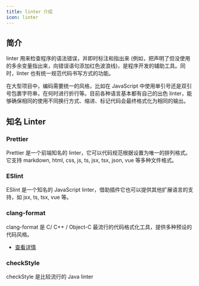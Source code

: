 ```yaml
---
title: linter 介绍
icon: linter
---
```


## 简介

linter 用来检查程序的语法错误，并即时标注和指出来 (例如，把声明了但没使用的多余变量指出来，向错误语句添加红色波浪线)，是程序开发的辅助工具。同时，linter 也有统一规范代码书写方式的功能。

在大型项目中，编码需要统一的风格，比如在 JavaScript 中使用单引号还是双引号包裹字符串，在何时进行折行等。目前各种语言基本都有自己的出色 linter，能够确保相同的使用不同换行方式、缩进、标记代码会最终格式化为相同的输出。

## 知名 Linter

### Prettier

Prettier 是一个前端知名的 linter，它可以代码规范根据设置为唯一的排列格式。它支持 markdown, html, css, js, ts, jsx, tsx, json, vue 等多种文件格式。

### ESlint

ESlint 是一个知名的 JavaScript linter，借助插件它也可以提供其他扩展语言的支持，如 jsx, ts, tsx, vue 等。

### clang-format

clang-format 是 C/ C++ / Object-C 最流行的代码格式化工具，提供多种预设的代码风格。

- [查看详情](clang-format.md)

### checkStyle

checkStyle 是比较流行的 Java linter
